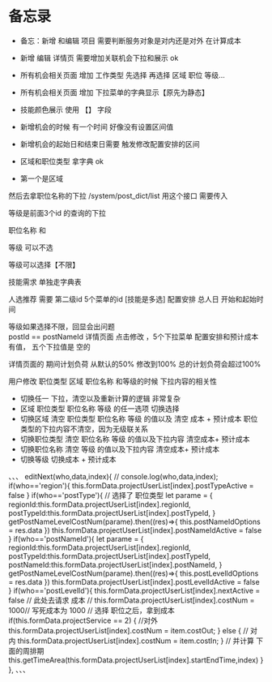 # 备忘录
- 备忘：新增 和编辑 项目 需要判断服务对象是对内还是对外 在计算成本
- 新增 编辑 详情页 需要增加关联机会下拉和展示   ok
- 所有机会相关页面 增加 工作类型 先选择 再选择 区域 职位 等级...
- 所有机会相关页面 增加 下拉菜单的字典显示【原先为静态】
- 技能颜色展示 使用 【】 字段
- 新增机会的时候 有一个时间 好像没有设置区间值



- 新增机会的起始日和结束日需要 触发修改配置安排的区间

- 区域和职位类型 拿字典 ok
- 第一个是区域

然后去拿职位名称的下拉  /system/post_dict/list 用这个接口 需要传入

等级是前面3个id 的查询的下拉

职位名称 和

等级 可以不选

等级可以选择【不限】

技能需求  单独走字典表

人选推荐 需要 第二级id 5个菜单的id [技能是多选]
配置安排 总人日  开始和起始时间

等级如果选择不限，回显会出问题  
postId == postNameId
详情页面 点击修改 ，5个下拉菜单 配置安排和预计成本有值， 五个下拉值是 空的

详情页面的 期间计划负荷 从默认的50% 修改到100%  总的计划负荷会超过100%

用户修改 职位类型 区域 职位名称 和等级的时候  下拉内容的相关性


 * 切换任一 下拉，清空以及重新计算的逻辑 非常复杂
*  区域 职位类型 职位名称 等级 的任一选项  切换选择
*  切换区域  清空  职位类型 职位名称 等级 的值以及 清空  成本  + 预计成本  职位类型的下拉内容不清空，因为无级联关系
*  切换职位类型  清空   职位名称 等级 的值以及下拉内容 清空成本+ 预计成本
*  切换职位名称  清空   等级 的值以及下拉内容 清空成本+ 预计成本
*  切换等级  切换成本 + 预计成本



、、、
    editNext(who,data,index){
      // console.log(who,data,index);
      if(who=='region'){
        this.formData.projectUserList[index].postTypeActive = false
      }
      if(who=='postType'){
        // 选择了 职位类型
        let parame = {
            regionId:this.formData.projectUserList[index].regionId,
            postTypeId:this.formData.projectUserList[index].postTypeId,
        }
        getPostNameLevelCostNum(parame).then((res)=>{
          this.postNameIdOptions = res.data
        })
        this.formData.projectUserList[index].postNameIdActive = false
      }
      if(who=='postNameId'){
          let parame = {
            regionId:this.formData.projectUserList[index].regionId,
            postTypeId:this.formData.projectUserList[index].postTypeId,
            postNameId:this.formData.projectUserList[index].postNameId,
        }
        getPostNameLevelCostNum(parame).then((res)=>{
          this.postLevelIdOptions = res.data
        })
        this.formData.projectUserList[index].postLevelIdActive = false
      }
       if(who=='postLevelId'){
         this.formData.projectUserList[index].nextActive = false
        // 此处去请求 成本
        // this.formData.projectUserList[index].costNum =  1000// 写死成本为 1000
    // 选择 职位之后，拿到成本
        if(this.formData.projectService == 2) {
          //对外
          this.formData.projectUserList[index].costNum = item.costOut;
        } else {
          // 对内
          this.formData.projectUserList[index].costNum = item.costIn;
        }
        // 并计算 下面的周排期
        this.getTimeArea(this.formData.projectUserList[index].startEndTime,index)
      }
    },
、、、
  